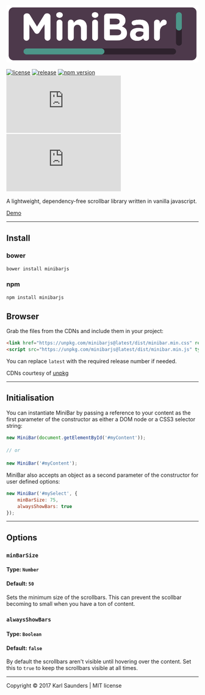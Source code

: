 ![MiniBar](/docs/img/minibar_logo_medium.png?raw=true "MiniBar")

[![license](https://img.shields.io/github/license/mashape/apistatus.svg)](https://github.com/Mobius1/MiniBar/blob/master/LICENSE)
[![release](http://github-release-version.herokuapp.com/github/Mobius1/MiniBar/release.svg?style=flat)](https://github.com/Mobius1/MiniBar/releases/tag/0.0.5)
[![npm version](https://badge.fury.io/js/minibarjs.svg)](https://badge.fury.io/js/minibarjs)
![](http://img.badgesize.io/Mobius1/MiniBar/master/dist/minibar.min.js)
![](http://img.badgesize.io/Mobius1/MiniBar/master/dist/minibar.min.js?compression=gzip&label=gzipped)

A lightweight, dependency-free scrollbar library written in vanilla javascript.

[Demo](https://mobius1.github.io/MiniBar/)

---

## Install

### bower

```
bower install minibarjs
```

### npm

```
npm install minibarjs
```

## Browser

Grab the files from the CDNs and include them in your project:

```html
<link href="https://unpkg.com/minibarjs@latest/dist/minibar.min.css" rel="stylesheet" type="text/css">
<script src="https://unpkg.com/minibarjs@latest/dist/minibar.min.js" type="text/javascript"></script>
```

You can replace `latest` with the required release number if needed.

CDNs courtesy of [unpkg](https://unpkg.com/#/)

---

## Initialisation

You can instantiate MiniBar by passing a reference to your content as the first parameter of the constructor as either a DOM node or a CSS3 selector string:

```javascript
new MiniBar(document.getElementById('#myContent'));

// or

new MiniBar('#myContent');
```

MiniBar also accepts an object as a second parameter of the constructor for user defined options:

```javascript
new MiniBar('#mySelect', {
	minBarSize: 75,
	alwaysShowBars: true
});
```

---

## Options

### `minBarSize`
#### Type: `Number`
#### Default: `50`

Sets the minimum size of the scrollbars. This can prevent the scollbar becoming to small when you have a ton of content.


### `alwaysShowBars`
#### Type: `Boolean`
#### Default: `false`

By default the scrollbars aren't visible until hovering over the content. Set this to `true` to keep the scrollbars visible at all times.

---

Copyright © 2017 Karl Saunders | MIT license